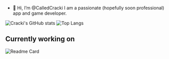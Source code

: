 - 👋 Hi, I’m @CalledCracki
I am a passionate (hopefully soon professional) app and game developer.

![Cracki's GitHub stats](https://github-readme-stats.vercel.app/api?username=CalledCracki&show_icons=true&theme=dark) ![Top Langs](https://github-readme-stats.vercel.app/api/top-langs/?username=CalledCracki&theme=dark)

<h2>Currently working on</h2>

![Readme Card](https://github-readme-stats.vercel.app/api/pin/?username=CalledCracki&repo=SkyblockRemake&theme=dark)





